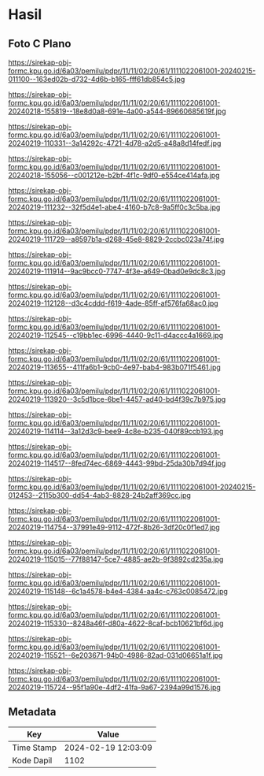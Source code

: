 # Hasil

## Foto C Plano

https://sirekap-obj-formc.kpu.go.id/6a03/pemilu/pdpr/11/11/02/20/61/1111022061001-20240215-011100--163ed02b-d732-4d6b-b165-fff61db854c5.jpg

https://sirekap-obj-formc.kpu.go.id/6a03/pemilu/pdpr/11/11/02/20/61/1111022061001-20240218-155819--18e8d0a8-691e-4a00-a544-89660685619f.jpg

https://sirekap-obj-formc.kpu.go.id/6a03/pemilu/pdpr/11/11/02/20/61/1111022061001-20240219-110331--3a14292c-4721-4d78-a2d5-a48a8d14fedf.jpg

https://sirekap-obj-formc.kpu.go.id/6a03/pemilu/pdpr/11/11/02/20/61/1111022061001-20240218-155056--c001212e-b2bf-4f1c-9df0-e554ce414afa.jpg

https://sirekap-obj-formc.kpu.go.id/6a03/pemilu/pdpr/11/11/02/20/61/1111022061001-20240219-111232--32f5d4e1-abe4-4160-b7c8-9a5ff0c3c5ba.jpg

https://sirekap-obj-formc.kpu.go.id/6a03/pemilu/pdpr/11/11/02/20/61/1111022061001-20240219-111729--a8597b1a-d268-45e8-8829-2ccbc023a74f.jpg

https://sirekap-obj-formc.kpu.go.id/6a03/pemilu/pdpr/11/11/02/20/61/1111022061001-20240219-111914--9ac9bcc0-7747-4f3e-a649-0bad0e9dc8c3.jpg

https://sirekap-obj-formc.kpu.go.id/6a03/pemilu/pdpr/11/11/02/20/61/1111022061001-20240219-112128--d3c4cddd-f619-4ade-85ff-af576fa68ac0.jpg

https://sirekap-obj-formc.kpu.go.id/6a03/pemilu/pdpr/11/11/02/20/61/1111022061001-20240219-112545--c19bb1ec-6996-4440-9c11-d4accc4a1669.jpg

https://sirekap-obj-formc.kpu.go.id/6a03/pemilu/pdpr/11/11/02/20/61/1111022061001-20240219-113655--411fa6b1-9cb0-4e97-bab4-983b071f5461.jpg

https://sirekap-obj-formc.kpu.go.id/6a03/pemilu/pdpr/11/11/02/20/61/1111022061001-20240219-113920--3c5d1bce-6be1-4457-ad40-bd4f39c7b975.jpg

https://sirekap-obj-formc.kpu.go.id/6a03/pemilu/pdpr/11/11/02/20/61/1111022061001-20240219-114114--3a12d3c9-bee9-4c8e-b235-040f89ccb193.jpg

https://sirekap-obj-formc.kpu.go.id/6a03/pemilu/pdpr/11/11/02/20/61/1111022061001-20240219-114517--8fed74ec-6869-4443-99bd-25da30b7d94f.jpg

https://sirekap-obj-formc.kpu.go.id/6a03/pemilu/pdpr/11/11/02/20/61/1111022061001-20240215-012453--2115b300-dd54-4ab3-8828-24b2aff369cc.jpg

https://sirekap-obj-formc.kpu.go.id/6a03/pemilu/pdpr/11/11/02/20/61/1111022061001-20240219-114754--37991e49-9112-472f-8b26-3df20c0f1ed7.jpg

https://sirekap-obj-formc.kpu.go.id/6a03/pemilu/pdpr/11/11/02/20/61/1111022061001-20240219-115015--77f88147-5ce7-4885-ae2b-9f3892cd235a.jpg

https://sirekap-obj-formc.kpu.go.id/6a03/pemilu/pdpr/11/11/02/20/61/1111022061001-20240219-115148--6c1a4578-b4e4-4384-aa4c-c763c0085472.jpg

https://sirekap-obj-formc.kpu.go.id/6a03/pemilu/pdpr/11/11/02/20/61/1111022061001-20240219-115330--8248a46f-d80a-4622-8caf-bcb10621bf6d.jpg

https://sirekap-obj-formc.kpu.go.id/6a03/pemilu/pdpr/11/11/02/20/61/1111022061001-20240219-115521--6e203671-94b0-4986-82ad-031d06651a1f.jpg

https://sirekap-obj-formc.kpu.go.id/6a03/pemilu/pdpr/11/11/02/20/61/1111022061001-20240219-115724--95f1a90e-4df2-41fa-9a67-2394a99d1576.jpg


## Metadata

| Key        | Value               |
| ---------- | ------------------- |
| Time Stamp | 2024-02-19 12:03:09 |
| Kode Dapil | 1102                |




